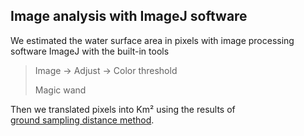 ## Image analysis with ImageJ software

We estimated the water surface area in pixels with image processing software ImageJ with the built-in tools

>Image -> Adjust -> Color threshold
>
>Magic wand

Then we translated pixels into Km² using the results of  
[ground sampling distance method](https://github.com/jpalau-edu/AstroPi2021/tree/main/Jupiter/6_GroundSamplingDistance).
